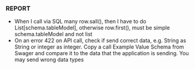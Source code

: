 ### REPORT ###

- When I call via SQL many row.sall(), then I have to do List[schema.tableModel], otherwise row.first(), must be simple schema.tableModel and not list
- On an error 422 on API call, check if send correct data, e.g. String as String or integer as integer. Copy a call Example Value Schema from Swager and compare it to the data that the application is sending. You may send wrong data types 
 